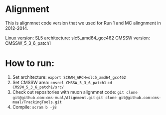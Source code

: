 # Alignment

This is alignmnet code version that we used for Run 1 and MC alingnment in 2012-2014.

Linux version: SL5
architecture:  slc5_amd64_gcc462
CMSSW version: CMSSW_5_3_6_patch1

# How to run:

 1. Set architecture:
    `export SCRAM_ARCH=slc5_amd64_gcc462`
 2. Set CMSSW area:
    `cmsrel CMSSW_5_3_6_patch1`
    `cd CMSSW_5_3_6_patch1/src/`
 3. Check out repositories with muon alignmnet code:
    `git clone git@github.com:cms-mual/Alignment.git`
    `git clone git@github.com:cms-mual/TrackingTools.git`
 4. Compile:
    `scram b -j8`
